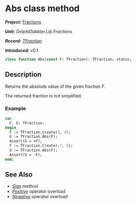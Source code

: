 # Abs class method

***Project:*** [Fractions](../API.md)

***Unit:*** _DelphiDabbler.Lib.Fractions_

***Record:*** [_TFraction_](./TFraction.md)

***Introduced:*** v0.1

```pascal
class function Abs(const F: TFraction): TFraction; static;
```

## Description

Returns the absolute value of the given fraction _F_.

The returned fraction is not simplified.

### Example

```pascal
var
  F, G: TFraction;
begin
  F := TFraction.Create(3, 4);
  G := TFraction.Abs(F);
  Assert(G = +F);
  F := TFraction.Create(-7, 8);
  G := TFraction.Abs(F);
  Assert(G = -F);
end;
```

## See Also

* [_Sign_](./TFraction-Sign.md) method
* [_Positive_](./TFraction-Positive.md) operator overload
* [_Negative_](./TFraction-Negative.md) operator overload
